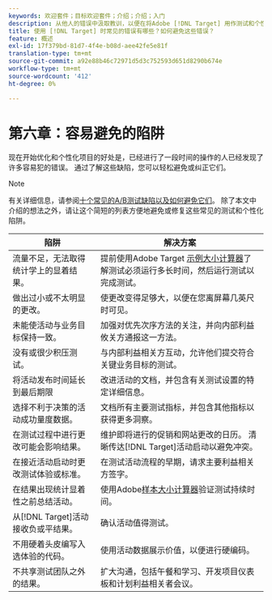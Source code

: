 ```yaml
---
keywords: 欢迎套件；目标欢迎套件；介绍；介绍；入门
description: 从他人的错误中汲取教训，以便在将Adobe [!DNL Target] 用作测试和个性化策略的一部分时不会犯同样的错误。
title: 使用 [!DNL Target] 时常见的错误有哪些？如何避免这些错误？
feature: 概述
exl-id: 17f379bd-81d7-4f4e-b08d-aee42fe5e81f
translation-type: tm+mt
source-git-commit: a92e88b46c72971d5d3c752593d651d8290b674e
workflow-type: tm+mt
source-wordcount: '412'
ht-degree: 0%

---
```


# 第六章：容易避免的陷阱

现在开始优化和个性化项目的好处是，已经进行了一段时间的操作的人已经发现了许多容易犯的错误。 通过了解这些缺陷，您可以轻松避免或纠正它们。

>[!NOTE]
>
>有关详细信息，请参阅[十个常见的A/B测试缺陷以及如何避免它们](/help/c-activities/t-test-ab/common-ab-testing-pitfalls.md)。 除了本文中介绍的想法之外，请让这个简短的列表方便地避免或修复这些常见的测试和个性化陷阱。

| 陷阱 | 解决方案 |
| --- | --- |
| 流量不足，无法取得统计学上的显着结果。 | 提前使用Adobe Target [示例大小计算器](https://docs.adobe.com/content/target-microsite/testcalculator.html)了解测试必须运行多长时间，然后运行测试以完成测试。 |
| 做出过小或不太明显的更改。 | 使更改变得足够大，以便在您离屏幕几英尺时可见。 |
| 未能使活动与业务目标保持一致。 | 加强对优先次序方法的关注，并向内部利益攸关方通报这一方法。 |
| 没有或很少积压测试。 | 与内部利益相关方互动，允许他们提交符合关键业务目标的测试。 |
| 将活动发布时间延长到最后期限 | 改进活动的文档，并包含有关测试设置的特定详细信息。 |
| 选择不利于决策的活动成功量度数据。 | 文档所有主要测试指标，并包含其他指标以获得更多洞察。 |
| 在测试过程中进行更改可能会影响结果。 | 维护即将进行的促销和网站更改的日历。 清晰传达[!DNL Target]活动启动以避免冲突。 |
| 在接近活动启动时更改测试体验或标准。 | 在测试活动流程的早期，请求主要利益相关方签字。 |
| 在结果出现统计显着性之前总结活动。 | 使用Adobe[样本大小计算器](https://docs.adobe.com/content/target-microsite/testcalculator.html)验证测试持续时间。 |
| 从[!DNL Target]活动接收负或平结果。 | 确认活动值得测试。 |
| 不用硬着头皮编写入选体验的代码。 | 使用活动数据展示价值，以便进行硬编码。 |
| 不共享测试团队之外的结果。 | 扩大沟通，包括午餐和学习、开发项目仪表板和计划利益相关者会议。 |
